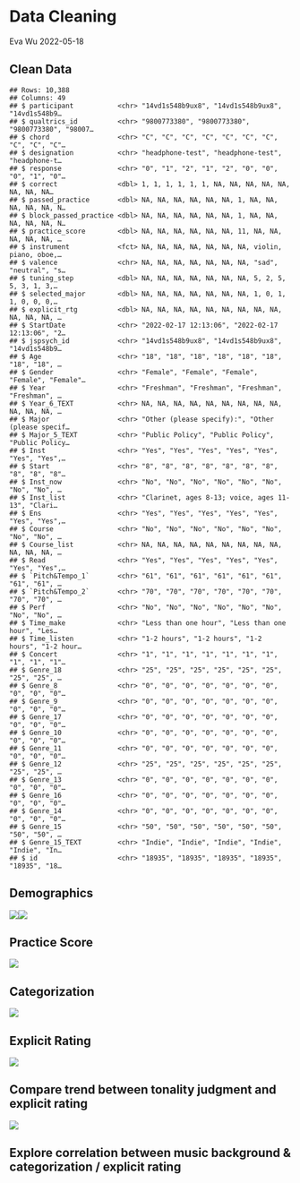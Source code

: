 Data Cleaning
================
Eva Wu
2022-05-18

## Clean Data

    ## Rows: 10,388
    ## Columns: 49
    ## $ participant           <chr> "14vd1s548b9ux8", "14vd1s548b9ux8", "14vd1s548b9…
    ## $ qualtrics_id          <chr> "9800773380", "9800773380", "9800773380", "98007…
    ## $ chord                 <chr> "C", "C", "C", "C", "C", "C", "C", "C", "C", "C"…
    ## $ designation           <chr> "headphone-test", "headphone-test", "headphone-t…
    ## $ response              <chr> "0", "1", "2", "1", "2", "0", "0", "0", "1", "0"…
    ## $ correct               <dbl> 1, 1, 1, 1, 1, 1, NA, NA, NA, NA, NA, NA, NA, NA…
    ## $ passed_practice       <dbl> NA, NA, NA, NA, NA, NA, 1, NA, NA, NA, NA, NA, N…
    ## $ block_passed_practice <dbl> NA, NA, NA, NA, NA, NA, 1, NA, NA, NA, NA, NA, N…
    ## $ practice_score        <dbl> NA, NA, NA, NA, NA, NA, 11, NA, NA, NA, NA, NA, …
    ## $ instrument            <fct> NA, NA, NA, NA, NA, NA, NA, violin, piano, oboe,…
    ## $ valence               <chr> NA, NA, NA, NA, NA, NA, NA, "sad", "neutral", "s…
    ## $ tuning_step           <dbl> NA, NA, NA, NA, NA, NA, NA, 5, 2, 5, 5, 3, 1, 3,…
    ## $ selected_major        <dbl> NA, NA, NA, NA, NA, NA, NA, 1, 0, 1, 1, 0, 0, 0,…
    ## $ explicit_rtg          <dbl> NA, NA, NA, NA, NA, NA, NA, NA, NA, NA, NA, NA, …
    ## $ StartDate             <chr> "2022-02-17 12:13:06", "2022-02-17 12:13:06", "2…
    ## $ jspsych_id            <chr> "14vd1s548b9ux8", "14vd1s548b9ux8", "14vd1s548b9…
    ## $ Age                   <chr> "18", "18", "18", "18", "18", "18", "18", "18", …
    ## $ Gender                <chr> "Female", "Female", "Female", "Female", "Female"…
    ## $ Year                  <chr> "Freshman", "Freshman", "Freshman", "Freshman", …
    ## $ Year_6_TEXT           <chr> NA, NA, NA, NA, NA, NA, NA, NA, NA, NA, NA, NA, …
    ## $ Major                 <chr> "Other (please specify):", "Other (please specif…
    ## $ Major_5_TEXT          <chr> "Public Policy", "Public Policy", "Public Policy…
    ## $ Inst                  <chr> "Yes", "Yes", "Yes", "Yes", "Yes", "Yes", "Yes",…
    ## $ Start                 <chr> "8", "8", "8", "8", "8", "8", "8", "8", "8", "8"…
    ## $ Inst_now              <chr> "No", "No", "No", "No", "No", "No", "No", "No", …
    ## $ Inst_list             <chr> "Clarinet, ages 8-13; voice, ages 11-13", "Clari…
    ## $ Ens                   <chr> "Yes", "Yes", "Yes", "Yes", "Yes", "Yes", "Yes",…
    ## $ Course                <chr> "No", "No", "No", "No", "No", "No", "No", "No", …
    ## $ Course_list           <chr> NA, NA, NA, NA, NA, NA, NA, NA, NA, NA, NA, NA, …
    ## $ Read                  <chr> "Yes", "Yes", "Yes", "Yes", "Yes", "Yes", "Yes",…
    ## $ `Pitch&Tempo_1`       <chr> "61", "61", "61", "61", "61", "61", "61", "61", …
    ## $ `Pitch&Tempo_2`       <chr> "70", "70", "70", "70", "70", "70", "70", "70", …
    ## $ Perf                  <chr> "No", "No", "No", "No", "No", "No", "No", "No", …
    ## $ Time_make             <chr> "Less than one hour", "Less than one hour", "Les…
    ## $ Time_listen           <chr> "1-2 hours", "1-2 hours", "1-2 hours", "1-2 hour…
    ## $ Concert               <chr> "1", "1", "1", "1", "1", "1", "1", "1", "1", "1"…
    ## $ Genre_18              <chr> "25", "25", "25", "25", "25", "25", "25", "25", …
    ## $ Genre_8               <chr> "0", "0", "0", "0", "0", "0", "0", "0", "0", "0"…
    ## $ Genre_9               <chr> "0", "0", "0", "0", "0", "0", "0", "0", "0", "0"…
    ## $ Genre_17              <chr> "0", "0", "0", "0", "0", "0", "0", "0", "0", "0"…
    ## $ Genre_10              <chr> "0", "0", "0", "0", "0", "0", "0", "0", "0", "0"…
    ## $ Genre_11              <chr> "0", "0", "0", "0", "0", "0", "0", "0", "0", "0"…
    ## $ Genre_12              <chr> "25", "25", "25", "25", "25", "25", "25", "25", …
    ## $ Genre_13              <chr> "0", "0", "0", "0", "0", "0", "0", "0", "0", "0"…
    ## $ Genre_16              <chr> "0", "0", "0", "0", "0", "0", "0", "0", "0", "0"…
    ## $ Genre_14              <chr> "0", "0", "0", "0", "0", "0", "0", "0", "0", "0"…
    ## $ Genre_15              <chr> "50", "50", "50", "50", "50", "50", "50", "50", …
    ## $ Genre_15_TEXT         <chr> "Indie", "Indie", "Indie", "Indie", "Indie", "In…
    ## $ id                    <chr> "18935", "18935", "18935", "18935", "18935", "18…

## Demographics

![](clean_data_files/figure-gfm/demographics-1.png)<!-- -->![](clean_data_files/figure-gfm/demographics-2.png)<!-- -->

## Practice Score

![](clean_data_files/figure-gfm/practice-1.png)<!-- -->

## Categorization

![](clean_data_files/figure-gfm/cat-1.png)<!-- -->

## Explicit Rating

![](clean_data_files/figure-gfm/rating-1.png)<!-- -->

## Compare trend between tonality judgment and explicit rating

![](clean_data_files/figure-gfm/compare-valence-1.png)<!-- -->

## Explore correlation between music background & categorization / explicit rating
